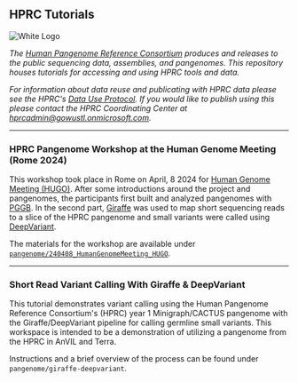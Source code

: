 ## HPRC Tutorials

![White Logo](https://s3-us-west-2.amazonaws.com/human-pangenomics/backup/logo-proof-full.png)

*The [Human Pangenome Reference Consortium](https://humanpangenome.org/) produces and releases to the public sequencing data, assemblies, and pangenomes. This repository houses tutorials for accessing and using HPRC tools and data.*

*For information about data reuse and publicating with HPRC data please see the HPRC's [Data Use Protocol](https://humanpangenome.org/data-use-protocol/). If you would like to publish using this please contact the HPRC Coordinating Center at hprcadmin@gowustl.onmicrosoft.com.*

------------------

### HPRC Pangenome Workshop at the Human Genome Meeting (Rome 2024)

This workshop took place in Rome on April, 8 2024 for [Human Genome Meeting (HUGO)](https://www.hugo-hgm2024.org/).
After some introductions around the project and pangenomes, the participants first built and analyzed pangenomes with [PGGB](https://github.com/pangenome/pggb). 
In the second part, [Giraffe](https://github.com/vgteam/vg) was used to map short sequencing reads to a slice of the HPRC pangenome and small variants were called using [DeepVariant](https://github.com/google/deepvariant).

The materials for the workshop are available under [`pangenome/240408_HumanGenomeMeeting_HUGO`](pangenome/240408_HumanGenomeMeeting_HUGO).

------------------

### Short Read Variant Calling With Giraffe & DeepVariant
This tutorial demonstrates variant calling using the Human Pangenome Reference Consortium's (HPRC) year 1 Minigraph/CACTUS pangenome with the Giraffe/DeepVariant pipeline for calling germline small variants. This workspace is intended to be a demonstration of utilizing a pangenome from the HPRC in AnVIL and Terra.

Instructions and a brief overview of the process can be found under `pangenome/giraffe-deepvariant`.
